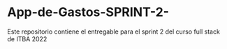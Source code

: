 # App-de-Gastos-SPRINT-2-
Este repositorio contiene el entregable para el sprint 2 del curso full stack de ITBA 2022
